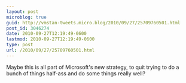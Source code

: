 ```yaml
---
layout: post
microblog: true
guid: http://vmstan-tweets.micro.blog/2010/09/27/25709760501.html
post_id: 3046274
date: 2010-09-27T12:19:49-0600
lastmod: 2010-09-27T12:19:49-0600
type: post
url: /2010/09/27/25709760501.html
---
```

Maybe this is all part of Microsoft's new strategy, to quit trying to do a bunch of things half-ass and do some things really well?
